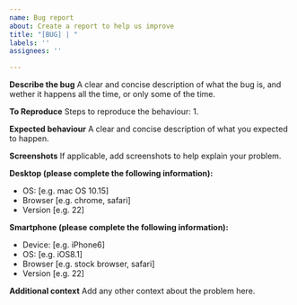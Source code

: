 ```yaml
---
name: Bug report
about: Create a report to help us improve
title: "[BUG] | "
labels: ''
assignees: ''

---
```


**Describe the bug**
A clear and concise description of what the bug is, and wether it happens all the time, or only some of the time.

**To Reproduce**
Steps to reproduce the behaviour:
1. 

**Expected behaviour**
A clear and concise description of what you expected to happen.

**Screenshots**
If applicable, add screenshots to help explain your problem.

**Desktop (please complete the following information):**
 - OS: [e.g. mac OS 10.15]
 - Browser [e.g. chrome, safari]
 - Version [e.g. 22]

**Smartphone (please complete the following information):**
 - Device: [e.g. iPhone6]
 - OS: [e.g. iOS8.1]
 - Browser [e.g. stock browser, safari]
 - Version [e.g. 22]

**Additional context**
Add any other context about the problem here.